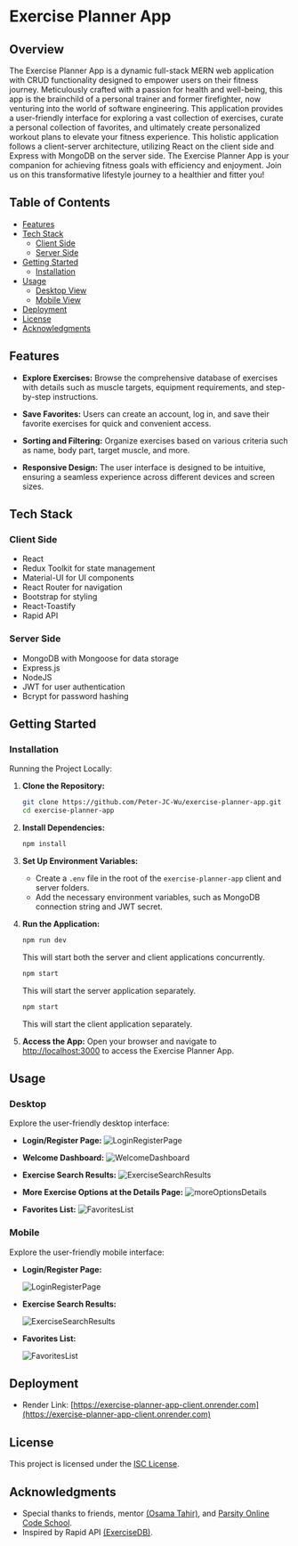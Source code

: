 # Exercise Planner App

## Overview

The Exercise Planner App is a dynamic full-stack MERN web application with CRUD functionality designed to empower users on their fitness journey. Meticulously crafted with a passion for health and well-being, this app is the brainchild of a personal trainer and former firefighter, now venturing into the world of software engineering. This application provides a user-friendly interface for exploring a vast collection of exercises, curate a personal collection of favorites, and ultimately create personalized workout plans to elevate your fitness experience. This holistic application follows a client-server architecture, utilizing React on the client side and Express with MongoDB on the server side. The Exercise Planner App is your companion for achieving fitness goals with efficiency and enjoyment. Join us on this transformative lifestyle journey to a healthier and fitter you!

## Table of Contents

- [Features](#features)
- [Tech Stack](#tech-stack)
  - [Client Side](#client-side)
  - [Server Side](#server-side)
- [Getting Started](#getting-started)
  - [Installation](#installation)
- [Usage](#usage)
  - [Desktop View](#desktop)
  - [Mobile View](#mobile)
- [Deployment](#deployment)
- [License](#license)
- [Acknowledgments](#acknowledgments)

## Features

- **Explore Exercises:** Browse the comprehensive database of exercises with details such as muscle targets, equipment requirements, and step-by-step instructions.

- **Save Favorites:** Users can create an account, log in, and save their favorite exercises for quick and convenient access.

- **Sorting and Filtering:** Organize exercises based on various criteria such as name, body part, target muscle, and more.

- **Responsive Design:** The user interface is designed to be intuitive, ensuring a seamless experience across different devices and screen sizes.

## Tech Stack

### Client Side

- React
- Redux Toolkit for state management
- Material-UI for UI components
- React Router for navigation
- Bootstrap for styling
- React-Toastify
- Rapid API

### Server Side

- MongoDB with Mongoose for data storage
- Express.js
- NodeJS
- JWT for user authentication
- Bcrypt for password hashing

## Getting Started

### Installation

Running the Project Locally:

1. **Clone the Repository:**

   ```bash
   git clone https://github.com/Peter-JC-Wu/exercise-planner-app.git
   cd exercise-planner-app
   ```

2. **Install Dependencies:**

   ```bash
   npm install
   ```

3. **Set Up Environment Variables:**

   - Create a `.env` file in the root of the `exercise-planner-app` client and server folders.
   - Add the necessary environment variables, such as MongoDB connection string and JWT secret.

4. **Run the Application:**

   ```bash
   npm run dev
   ```

   This will start both the server and client applications concurrently.

   ```bash
   npm start
   ```

   This will start the server application separately.

   ```bash
   npm start
   ```

   This will start the client application separately.

5. **Access the App:**
   Open your browser and navigate to [http://localhost:3000](http://localhost:3000) to access the Exercise Planner App.

## Usage

### Desktop

Explore the user-friendly desktop interface:

- **Login/Register Page:**
  ![LoginRegisterPage](client/src/assets/images/DesktopView-homepage.png)

- **Welcome Dashboard:**
  ![WelcomeDashboard](client/src/assets/images/DesktopView-welcomeDashboard.png)

- **Exercise Search Results:**
  ![ExerciseSearchResults](client/src/assets/images/DesktopView-ExerciseResultsPage.png)

- **More Exercise Options at the Details Page:**
  ![moreOptionsDetails](client/src/assets/images/DesktopView-otherOptionsPage.png)

- **Favorites List:**
  ![FavoritesList](client/src/assets/images/DesktopView-favoriteListPage.png)

### Mobile

Explore the user-friendly mobile interface:

- **Login/Register Page:**

  ![LoginRegisterPage](client/src/assets/images/mobileView-loginRegisterPage.png)

- **Exercise Search Results:**

  ![ExerciseSearchResults](client/src/assets/images/mobileView-exerciseResultsPage.png)

- **Favorites List:**

  ![FavoritesList](client/src/assets/images/mobileView-faveList.png)

## Deployment

- Render Link: [https://exercise-planner-app-client.onrender.com](https://exercise-planner-app-client.onrender.com)

## License

This project is licensed under the [ISC License](LICENSE).

## Acknowledgments

- Special thanks to friends, mentor [(Osama Tahir)](https://github.com/osamaahmed17), and [Parsity Online Code School](https://parsity.io/).
- Inspired by Rapid API [(ExerciseDB)](https://rapidapi.com/justin-WFnsXH_t6/api/exercisedb).
